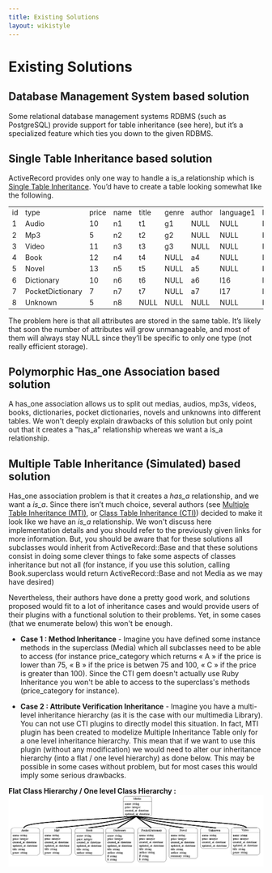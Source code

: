 ```yaml
---
title: Existing Solutions
layout: wikistyle
---
```


Existing Solutions
==================

Database Management System based solution
-----------------------------------------

Some relational database management systems RDBMS (such as PostgreSQL) provide support for table inheritance (see here), but it’s a specialized feature which ties you down to the given RDBMS.

Single Table Inheritance based solution
---------------------------------------

ActiveRecord provides only one way to handle a is_a relationship which is [Single Table Inheritance](http://en.wikipedia.org/wiki/Single_Table_Inheritance "Single Table Inheritance"). You’d have to create a table looking somewhat like the following.

<table>
	<tbody>
		<tr>
			<td>id</td><td>type</td><td>price</td><td>name</td><td>title</td><td>genre</td><td>author</td><td>language1</td><td>language2</td><td>summary</td>
		</tr>
		<tr>
			<td>1</td><td>Audio</td><td>10</td><td>n1</td><td>t1</td><td>g1</td><td>NULL</td><td>NULL</td><td>NULL</td><td>NULL</td>
		</tr>
		<tr>
			<td>2</td><td>Mp3</td><td>5</td><td>n2</td><td>t2</td><td>g2</td><td>NULL</td><td>NULL</td><td>NULL</td><td>NULL</td>
		</tr>
		<tr>
			<td>3</td><td>Video</td><td>11</td><td>n3</td><td>t3</td><td>g3</td><td>NULL</td><td>NULL</td><td>NULL</td><td>NULL</td>
		</tr>
		<tr>
			<td>4</td><td>Book</td><td>12</td><td>n4</td><td>t4</td><td>NULL</td><td>a4</td><td>NULL</td><td>NULL</td><td>NULL</td>
		</tr>
		<tr>
			<td>5</td><td>Novel</td><td>13</td><td>n5</td><td>t5</td><td>NULL</td><td>a5</td><td>NULL</td><td>NULL</td><td>s5</td>
		</tr>
		<tr>
			<td>6</td><td>Dictionary</td><td>10</td><td>n6</td><td>t6</td><td>NULL</td><td>a6</td><td>l16</td><td>l26</td><td>NULL</td>
		</tr>
		<tr>
			<td>7</td><td>PocketDictionary</td><td>7</td><td>n7</td><td>t7</td><td>NULL</td><td>a7</td><td>l17</td><td>l27</td><td>NULL</td>
		</tr>
		<tr>
			<td>8</td><td>Unknown</td><td>5</td><td>n8</td><td>NULL</td><td>NULL</td><td>NULL</td><td>NULL</td><td>NULL</td><td>NULL</td>
		</tr>
	</tbody>
</table>

The problem here is that all attributes are stored in the same table. It’s likely that soon the number of attributes will grow unmanageable, and most of them will always stay NULL since they’ll be specific to only one type (not really efficient storage).

Polymorphic Has_one Association based solution
----------------------------------------------

A has\_one association allows us to split out medias, audios, mp3s, videos, books, dictionaries, pocket dictionaries, novels and unknowns into different tables. We won't deeply explain drawbacks of this solution but only point out that it creates a "has\_a" relationship whereas we want a is_a relationship.

Multiple Table Inheritance (Simulated) based solution
-----------------------------------------------------

Has\_one association problem is that it creates a *has\_a* relationship, and we want a *is_a*. Since there isn’t much choice, several authors (see [Multiple Table Inheritance (MTI)](http://mediumexposure.com/multiple-table-inheritance-active-record/), or [Class Table Inheritance (CTI)](https://github.com/brunofrank/class-table-inheritance)) decided to make it look like we have an *is_a* relationship. We won't discuss here implementation details and you should refer to the previously given links for more information. But, you should be aware that for these solutions all subclasses would inherit from ActiveRecord::Base and that these solutions consist in doing some clever things to fake some aspects of classes inheritance but not all (for instance, if you use this solution, calling Book.superclass would return ActiveRecord::Base and not Media as we may have desired)

Nevertheless, their authors have done a pretty good work, and solutions proposed would fit to a lot of inheritance cases and would provide users of their plugins with a functional solution to their problems. Yet, in some cases (that we enumerate below) this won't be enough.

- **Case 1 : Method Inheritance** - Imagine you have defined some instance methods in the superclass (Media) which all subclasses need to be able to access (for instance price_category which returns « A » if the price is lower than 75, « B » if the price is betwen 75 and 100, « C » if the price is greater than 100). Since the CTI gem doesn't actually use Ruby Inheritance you won't be able to access to the superclass's methods (price_category for instance).

- **Case 2 : Attribute Verification Inheritance** - Imagine you have a multi-level inheritance hierarchy (as it is the case with our multimedia Library). You can not use CTI plugins to directly model this situation. In fact, MTI plugin has been created to modelize Multiple Inheritance Table only for a one level inheritance hierarchy. This mean that if we want to use this plugin (without any modification) we would need to alter our inheritance hierarchy (into a flat / one level hierarchy) as done below. This may be possible in some cases without problem, but for most cases this would imply some serious drawbacks.

**Flat Class Hierarchy / One level Class Hierarchy :**
![Flat Class Hierarchy](images/flat_class_hierarchy.gif "Flat Class Hierarchy")














